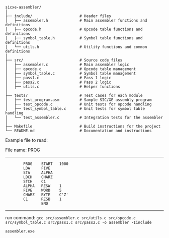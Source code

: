 ```
sicxe-assembler/
│
├── include/                     # Header files
│   ├── assembler.h              # Main assembler functions and definitions
│   ├── opcode.h                 # Opcode table functions and definitions
│   ├── symbol_table.h           # Symbol table functions and definitions
│   └── utils.h                  # Utility functions and common definitions
│
├── src/                         # Source code files
│   ├── assembler.c              # Main assembler logic
│   ├── opcode.c                 # Opcode table management
│   ├── symbol_table.c           # Symbol table management
│   ├── pass1.c                  # Pass 1 logic
│   ├── pass2.c                  # Pass 2 logic
│   ├── utils.c                  # Helper functions
│
├── tests/                       # Test cases for each module
│   ├── test_program.asm         # Sample SIC/XE assembly program
│   ├── test_opcode.c            # Unit tests for opcode handling
│   ├── test_symbol_table.c      # Unit tests for symbol table handling
│   └── test_assembler.c         # Integration tests for the assembler
│
├── Makefile                     # Build instructions for the project
└── README.md                    # Documentation and instructions
```

Example file to read:

File name: PROG
******************************************************************
```
        PROG    START   1000
        LDA     FIVE
        STA     ALPHA
        LDCH    CHARZ
        STCH    C1
        ALPHA   RESW    1
        FIVE    WORD    5
        CHARZ   BYTE    C'Z'
        C1      RESB    1
                END 
```
******************************************************************


run command:
```gcc src/assembler.c src/utils.c src/opcode.c src/symbol_table.c src/pass1.c src/pass2.c -o assembler -Iinclude```

```assembler.exe```

